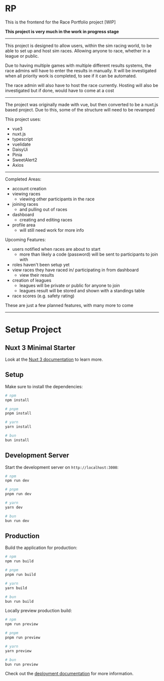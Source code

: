 # RP

This is the frontend for the Race Portfolio project [WIP]

**This project is very much in the work in progress stage**

---

This project is designed to allow users, within the sim racing world, 
to be able to set up and host sim races. Allowing anyone to race, 
whether in a league or public.

Due to having multiple games with multiple different results systems,
the race admins will have to enter the results in manually.
It will be investigated when all priority work is completed, to see if
it can be automated. 

The race admin will also have to host the race currently. 
Hosting will also be investigated but if done, would have to come at a cost

---

The project was originally made with vue, but then converted to be
a nuxt.js based project. Due to this, some of the structure
will need to be revamped

This project uses:
- vue3
- nuxt.js
- typescript
- vuelidate
- DaisyUi
- Pinia
- SweetAlert2
- Axios

---

Completed Areas:
- account creation
- viewing races
  - viewing other participants in the race
- joining races
  - and pulling out of races 
- dashboard
  - creating and editing races
- profile area
  - will still need work for more info

Upcoming Features:
- users notified when races are about to start
  - more than likely a code (password) will be sent to participants to join with
- roles haven't been setup yet
- view races they have raced in/ participating in from dashboard
  - view their results
- creation of leagues
    - leagues will be private or public for anyone to join
    - leagues result will be stored and shown with a standings table
- race scores (e.g. safety rating)

These are just a few planned features, with many more to come

---
# Setup Project
## Nuxt 3 Minimal Starter

Look at the [Nuxt 3 documentation](https://nuxt.com/docs/getting-started/introduction) to learn more.

## Setup

Make sure to install the dependencies:

```bash
# npm
npm install

# pnpm
pnpm install

# yarn
yarn install

# bun
bun install
```

## Development Server

Start the development server on `http://localhost:3000`:

```bash
# npm
npm run dev

# pnpm
pnpm run dev

# yarn
yarn dev

# bun
bun run dev
```

## Production

Build the application for production:

```bash
# npm
npm run build

# pnpm
pnpm run build

# yarn
yarn build

# bun
bun run build
```

Locally preview production build:

```bash
# npm
npm run preview

# pnpm
pnpm run preview

# yarn
yarn preview

# bun
bun run preview
```

Check out the [deployment documentation](https://nuxt.com/docs/getting-started/deployment) for more information.
